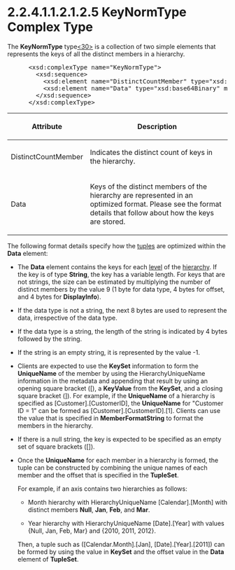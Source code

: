 <html dir="LTR" xmlns:mshelp="http://msdn.microsoft.com/mshelp" xmlns:ddue="http://ddue.schemas.microsoft.com/authoring/2003/5" xmlns:xlink="http://www.w3.org/1999/xlink" xmlns:tool="http://www.microsoft.com/tooltip">
    <head>
        <meta http-equiv="Content-Type" content="text/html; CHARSET=utf-8"></meta>
        <meta name="save" content="history"></meta>
        <title>2.2.4.1.1.2.1.2.5 KeyNormType Complex Type</title>
        <xml>
            <mshelp:toctitle title="2.2.4.1.1.2.1.2.5 KeyNormType Complex Type"></mshelp:toctitle>
            <mshelp:rltitle title="[MS-SSAS]: KeyNormType Complex Type"></mshelp:rltitle>
            <mshelp:keyword index="A" term="00f44fb0-ae20-4a8d-ad4a-1fa587077d7d"></mshelp:keyword>
            <mshelp:attr name="DCSext.ContentType" value="open specification"></mshelp:attr>
            <mshelp:attr name="AssetID" value="00f44fb0-ae20-4a8d-ad4a-1fa587077d7d"></mshelp:attr>
            <mshelp:attr name="TopicType" value="kbRef"></mshelp:attr>
            <mshelp:attr name="DCSext.Title" value="[MS-SSAS]: KeyNormType Complex Type" />
        </xml>
    </head>
    <body>
        <div id="header">
            <h1 class="heading">2.2.4.1.1.2.1.2.5 KeyNormType Complex Type</h1>
        </div>
        <div id="mainSection">
            <div id="mainBody">
                <div id="allHistory" class="saveHistory"></div>
                <div id="sectionSection0" class="section" name="collapseableSection">
                    

<p>The <b>KeyNormType</b> type<a id="Appendix_A_Target_30"></a><a href="b9ac4859-2662-44ca-b131-9addd8b953dc.html#Appendix_A_30" aria-label="Product behavior note 30">&lt;30&gt;</a> is a
collection of two simple elements that represents the keys of all the distinct
members in a hierarchy.</p>

<dl>
<dd>
<div><pre> &lt;xsd:complexType name=&quot;KeyNormType&quot;&gt;
   &lt;xsd:sequence&gt;
     &lt;xsd:element name=&quot;DistinctCountMember&quot; type=&quot;xsd:string&quot; minOccurs=&quot;1&quot; maxOccurs=&quot;1&quot; /&gt;
     &lt;xsd:element name=&quot;Data&quot; type=&quot;xsd:base64Binary&quot; minOccurs=&quot;0&quot; maxOccurs=&quot;unbounded&quot; /&gt;
   &lt;/xsd:sequence&gt;
 &lt;/xsd:complexType&gt;
</pre></div>
</dd></dl>

<table>
 <thead>
  <tr>
   <th>
   <p>Attribute</p>
   </th>
   <th>
   <p>Description</p>
   </th>
  </tr>
 </thead>
 <tr>
  <td>
  <p>DistinctCountMember</p>
  </td>
  <td>
  <p>Indicates the distinct count of keys in the hierarchy.</p>
  </td>
 </tr>
 <tr>
  <td>
  <p>Data</p>
  </td>
  <td>
  <p>Keys of the distinct members of the hierarchy are
  represented in an optimized format. Please see the format details that follow
  about how the keys are stored.</p>
  </td>
 </tr>
</table>

<p>The following format details specify how the <a href="8676f5ce-62d4-4244-a326-634bfed4aba4.html#gt_e64f7e8a-c55b-47dc-9c6e-2afe5f13d448">tuples</a> are optimized within
the <b>Data</b> element:</p>

<ul><li><p><span><span> 
</span></span>The <b>Data</b> element contains the keys for each <a href="8676f5ce-62d4-4244-a326-634bfed4aba4.html#gt_35243297-04e4-4bb0-be03-defaf24c4246">level</a> of the <a href="8676f5ce-62d4-4244-a326-634bfed4aba4.html#gt_a07fc05d-cdb0-442c-984a-dd3589b9f682">hierarchy</a>. If the key is of
type <b>String</b>, the key has a variable length. For keys that are not
strings, the size can be estimated by multiplying the number of distinct
members by the value 9 (1 byte for data type, 4 bytes for offset, and 4 bytes
for <b>DisplayInfo</b>).</p>

</li><li><p><span><span> 
</span></span>If the data type is not a string, the next 8 bytes are used to
represent the data, irrespective of the data type.</p>

</li><li><p><span><span> 
</span></span>If the data type is a string, the length of the string is
indicated by 4 bytes followed by the string.</p>

</li><li><p><span><span> 
</span></span>If the string is an empty string, it is represented by the value
-1.</p>

</li><li><p><span><span> 
</span></span>Clients are expected to use the <b>KeySet</b> information to form
the <b>UniqueName</b> of the member by using the HierarchyUniqueName
information in the metadata and appending that result by using an opening
square bracket ([), a <b>KeyValue</b> from the <b>KeySet</b>, and a closing
square bracket (]). For example, if the <b>UniqueName</b> of a hierarchy is
specified as [Customer].[CustomerID], the <b>UniqueName</b> for &quot;Customer
ID = 1&quot; can be formed as [Customer].[CustomerID].[1]. Clients can use the
value that is specified in <b>MemberFormatString</b> to format the members in
the hierarchy. </p>

</li><li><p><span><span> 
</span></span>If there is a null string, the key is expected to be specified as
an empty set of square brackets ([]).</p>

</li><li><p><span><span> 
</span></span>Once the <b>UniqueName</b> for each member in a hierarchy is
formed, the tuple can be constructed by combining the unique names of each
member and the offset that is specified in the <b>TupleSet</b>.</p>

<p>For example, if an axis contains
two hierarchies as follows:</p>

<ul><li><p><span><span>  </span></span>Month
hierarchy with HierarchyUniqueName [Calendar].[Month] with distinct members <b>Null</b>,
<b>Jan</b>, <b>Feb</b>, and <b>Mar</b>.</p>

</li><li><p><span><span>  </span></span>Year
hierarchy with HierarchyUniqueName [Date].[Year] with values {Null, Jan, Feb,
Mar} and {2010, 2011, 2012}.</p>

</li></ul><p>Then, a tuple such as
([Calendar.Month].[Jan], [Date].[Year].[2011]) can be formed by using the value
in <b>KeySet</b> and the offset value in the <b>Data</b> element of <b>TupleSet</b>.</p>

</li></ul>
                </div>
            </div>
        </div>
    </body>
</html>